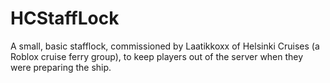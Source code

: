 # HCStaffLock
A small, basic stafflock, commissioned by Laatikkoxx of Helsinki Cruises (a Roblox cruise ferry group), to keep players out of the server when they were preparing the ship.
